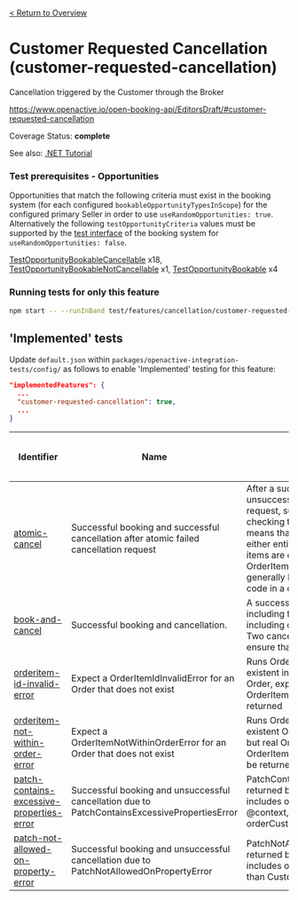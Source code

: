 [< Return to Overview](../../README.md)
# Customer Requested Cancellation (customer-requested-cancellation)

Cancellation triggered by the Customer through the Broker


https://www.openactive.io/open-booking-api/EditorsDraft/#customer-requested-cancellation

Coverage Status: **complete**

See also: [.NET Tutorial](https://tutorials.openactive.io/open-booking-sdk/quick-start-guide/storebookingengine/day-7-cancellation)
### Test prerequisites - Opportunities
Opportunities that match the following criteria must exist in the booking system (for each configured `bookableOpportunityTypesInScope`) for the configured primary Seller in order to use `useRandomOpportunities: true`. Alternatively the following `testOpportunityCriteria` values must be supported by the [test interface](https://openactive.io/test-interface/) of the booking system for `useRandomOpportunities: false`.

[TestOpportunityBookableCancellable](https://openactive.io/test-interface#TestOpportunityBookableCancellable) x18, [TestOpportunityBookableNotCancellable](https://openactive.io/test-interface#TestOpportunityBookableNotCancellable) x1, [TestOpportunityBookable](https://openactive.io/test-interface#TestOpportunityBookable) x4



### Running tests for only this feature

```bash
npm start -- --runInBand test/features/cancellation/customer-requested-cancellation/
```



## 'Implemented' tests

Update `default.json` within `packages/openactive-integration-tests/config/` as follows to enable 'Implemented' testing for this feature:

```json
"implementedFeatures": {
  ...
  "customer-requested-cancellation": true,
  ...
}
```

| Identifier | Name | Description | Prerequisites per Opportunity Type | Required Test Interface Actions |
|------------|------|-------------|---------------|-------------------|
| [atomic-cancel](./implemented/atomic-cancel-test.js) | Successful booking and successful cancellation after atomic failed cancellation request | After a successful booking, and an unsuccessful but atomic cancellation request, successfully cancel, including checking the Orders feed. Atomic means that the cancellation request either entirely succeeds (all OrderItems items are cancelled) or entirely fails (no OrderItems are cancelled), which is generally best achieved by wrapping code in a database transaction. | [TestOpportunityBookableCancellable](https://openactive.io/test-interface#TestOpportunityBookableCancellable) x2, [TestOpportunityBookableNotCancellable](https://openactive.io/test-interface#TestOpportunityBookableNotCancellable) x1 |  |
| [book-and-cancel](./implemented/book-and-cancel-test.js) | Successful booking and cancellation. | A successful end to end booking including full Order cancellation, including checking the Orders Feed. Two cancellation requests are made to ensure that cancellation is atomic. | [TestOpportunityBookableCancellable](https://openactive.io/test-interface#TestOpportunityBookableCancellable) x4 |  |
| [orderitem-id-invalid-error](./implemented/orderitem-id-invalid-error-test.js) | Expect a OrderItemIdInvalidError for an Order that does not exist | Runs Order Cancellation for a non-existent invalid OrderItem, but real Order, expecting an OrderItemIdInvalidError error to be returned | [TestOpportunityBookableCancellable](https://openactive.io/test-interface#TestOpportunityBookableCancellable) x3, [TestOpportunityBookable](https://openactive.io/test-interface#TestOpportunityBookable) x1 |  |
| [orderitem-not-within-order-error](./implemented/orderitem-not-within-order-error-test.js) | Expect a OrderItemNotWithinOrderError for an Order that does not exist | Runs Order Cancellation for a non-existent Order (with a fictional UUID), but real OrderItem, expecting an OrderItemNotWithinOrderError error to be returned | [TestOpportunityBookableCancellable](https://openactive.io/test-interface#TestOpportunityBookableCancellable) x3, [TestOpportunityBookable](https://openactive.io/test-interface#TestOpportunityBookable) x1 |  |
| [patch-contains-excessive-properties-error](./implemented/patch-contains-excessive-properties-error-test.js) | Successful booking and unsuccessful cancellation due to PatchContainsExcessivePropertiesError | PatchContainsExcessivePropertiesError returned because patch request includes other properties than @type, @context, orderProposalStatus and orderCustomerNote | [TestOpportunityBookableCancellable](https://openactive.io/test-interface#TestOpportunityBookableCancellable) x3, [TestOpportunityBookable](https://openactive.io/test-interface#TestOpportunityBookable) x1 |  |
| [patch-not-allowed-on-property-error](./implemented/patch-not-allowed-on-property-error-test.js) | Successful booking and unsuccessful cancellation due to PatchNotAllowedOnPropertyError | PatchNotAllowedOnPropertyError returned because patch request includes order item status different than CustomerCancelled | [TestOpportunityBookableCancellable](https://openactive.io/test-interface#TestOpportunityBookableCancellable) x3, [TestOpportunityBookable](https://openactive.io/test-interface#TestOpportunityBookable) x1 |  |


